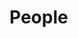
People
======

<div id="people-viewer"></div>

<div id="people-controls"></div>

<script type="module" src="/widgets/people.js"></script>

<script type="module">
"use strict";
import { People } from "/widgets/people.js";

let people_viewer = document.getElementById('people-viewer'),
    people_control = document.getElementById('people-controls'),
    people_display = document.createElement('people-display'),
    people_input = document.createElement('people-input'),
    /* Edit controls */
    edit_button = document.createElement('button'),
    remove_button = document.createElement('button'),
    return_button = document.createElement('button'),
    /* Save controls */
    save_button = document.createElement('button'),
    cancel_button = document.createElement('button'),
    params = new URLSearchParams(window.location.search),
    cl_people_id = params.get('cl_people_id');


function savePeople() {
    let obj = people_input.value;
    people_display.value = obj;
    //FIXME: Need to seen this back to service.
    people_viewer.innerHTML = '';
    people_viewer.appendChild(people_display);
    show_edit_buttons();
    console.log("DEBUG savePeople() not fully implemented.");
}

function cancelPeople() {
    people_viewer.innerHTML = '';
    people_viewer.appendChild(people_display);
    show_edit_buttons();
    console.log("DEBUG cancelPeople()");
}

function createPeople() {
    let obj = new People();
    people_input.value = obj;
    people_viewer.innerHTML = '';
    people_viewer.appendChild(people_input);
    show_save_buttons();
    console.log("DEBUG createPeople() ");
}

function editPeople() {
    let obj = people_display.value;
    people_input.value = obj;
    people_viewer.innerHTML = '';
    people_viewer.appendChild(people_input);
    show_save_buttons();
    console.log("DEBUG editPeople() ");
}

function returnToPeopleList() {
    window.location.href = "people.html";
}

function removePeople() {
    let obj = people_display.value,
        cl_people_id = obj.cl_people_id;
    //FIXME: Need to send delete request to service
    console.log("DEBUG removePeople() not fully implemented.");
    returnToPeopleList();
}


function show_edit_buttons() {
    people_control.innerHTML = '';
    people_control.appendChild(edit_button);
    people_control.appendChild(remove_button);
    people_control.appendChild(return_button);
}

function show_save_buttons() {
    people_control.innerHTML = '';
    people_control.appendChild(save_button);
    people_control.appendChild(cancel_button);
}

function updateDisplayPeople() {
    let src = this.responseText,
        obj = JSON.parse(src);
    people_display.value = obj;
    people_viewer.innerHTML = '';
    people_viewer.appendChild(people_display);
    show_edit_buttons();
    console.log("DEBUG updatePeople() not fully implemented.");
}

function retrievePeople(cl_people_id) {
    let oReq = new XMLHttpRequest();
    oReq.addEventListener('load', updateDisplayPeople);
    oReq.open('GET', `/api/people/${cl_people_id}`);
    oReq.send();
}

save_button.innerHTML = 'Save';
save_button.addEventListener('click', savePeople);
cancel_button.innerHTML = 'Cancel';
cancel_button.addEventListener('click', cancelPeople);
edit_button.innerHTML = 'Edit';
edit_button.addEventListener('click', editPeople);
remove_button.innerHTML = 'Remove';
remove_button.addEventListener('click', removePeople);
return_button.innerHTML = "Return to list";
return_button.addEventListener('click', returnToPeopleList);
if (! cl_people_id) {
    createPeople();
} else {
    retrievePeople(cl_people_id);
}
</script>
